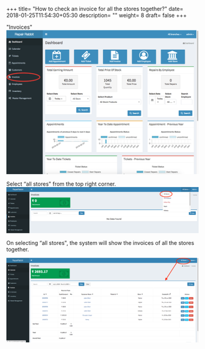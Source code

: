 +++
title= "How to check an invoice for all the stores together?"
date= 2018-01-25T11:54:30+05:30
description= ""
weight= 8
draft= false
+++




"Invoices" 
![How to check an invoices for all the stores together?](/images/invoice/how_can_i_see_all_invoice_for_all_stores/go_to_invoice.png)

Select “all stores" from the top right corner.
![How to check an invoices for all the stores together?](/images/invoice/how_can_i_see_all_invoice_for_all_stores/select_all_branches.png)

On selecting “all stores", the system will show the invoices of all the stores together. 

![How to check an invoices for all the stores together?](/images/invoice/how_can_i_see_all_invoice_for_all_stores/summary_of_all_invoice_for_all_Store.png)

